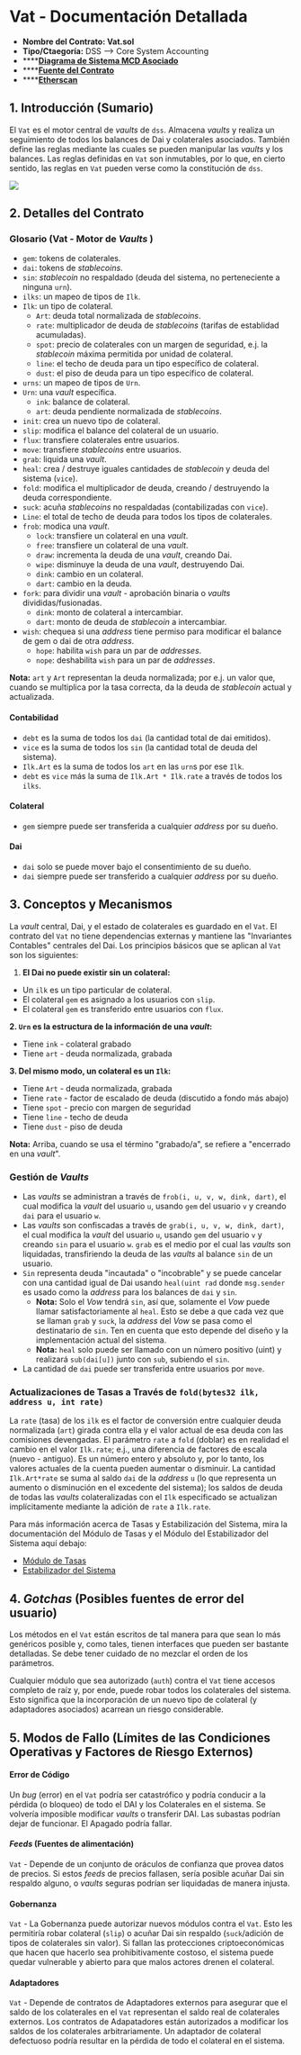 # Vat - Documentación Detallada

* **Nombre del Contrato: Vat.sol**
* **Tipo/Ctaegoría:** DSS —> Core System Accounting
* ****[**Diagrama de Sistema MCD Asociado**](https://github.com/makerdao/dss/wiki)
* ****[**Fuente del Contrato**](https://github.com/makerdao/dss/blob/master/src/vat.sol)
* ****[**Etherscan**](https://etherscan.io/address/0x35d1b3f3d7966a1dfe207aa4514c12a259a0492b)

## 1. Introducción (Sumario)

El `Vat` es el motor central de _vaults_ de `dss`. Almacena _vaults_ y realiza un seguimiento de todos los balances de Dai y colaterales asociados. También define las reglas mediante las cuales se pueden manipular las _vaults_ y los balances. Las reglas definidas en `Vat` son inmutables, por lo que, en cierto sentido, las reglas en `Vat` pueden verse como la constitución de `dss`.

![](https://i.imgur.com/ZgHuk9g.jpg)

## 2. Detalles del Contrato

### **Glosario (Vat -** Motor de _Vaults_ **)**

* `gem`: tokens de colaterales.
* `dai`: tokens de _stablecoins_.
* `sin`: _stablecoin_ no respaldado (deuda del sistema, no perteneciente a ninguna `urn`).
* `ilks`: un mapeo de tipos de `Ilk`.
* `Ilk`: un tipo de colateral.
  * `Art`: deuda total normalizada de _stablecoins_.
  * `rate`: multiplicador de deuda de _stablecoins_ (tarifas de establidad acumuladas).
  * `spot`: precio de colaterales con un margen de seguridad, e.j. la _stablecoin_ máxima permitida por unidad de colateral.
  * `line`: el techo de deuda para un tipo específico de colateral.
  * `dust`: el piso de deuda para un tipo específico de colateral.
* `urns`: un mapeo de tipos de `Urn`.
* `Urn`: una _vault_ específica.
  * `ink`: balance de colateral.
  * `art`: deuda pendiente normalizada de _stablecoins_.
* `init`: crea un nuevo tipo de colateral.
* `slip`: modifica el balance del colateral de un usuario.
* `flux`: transfiere colaterales entre usuarios.
* `move`: transfiere _stablecoins_ entre usuarios.
* `grab`: liquida una _vault_.
* `heal`: crea / destruye iguales cantidades de _stablecoin_ y deuda del sistema (`vice`).
* `fold`: modifica el multiplicador de deuda, creando / destruyendo la deuda correspondiente.
* `suck`: acuña _stablecoins_ no respaldadas (contabilizadas con `vice`).
* `Line`: el total de techo de deuda para todos los tipos de colaterales.
* `frob`: modica una _vault_.
  * `lock`: transfiere un colateral en una _vault_.
  * `free`: transfiere un colateral de una _vault_.
  * `draw`: incrementa la deuda de una _vault_, creando Dai.
  * `wipe`: disminuye la deuda de una _vault_, destruyendo Dai.
  * `dink`: cambio en un colateral.
  * `dart`: cambio en la deuda.
* `fork`: para dividir una _vault_ - aprobación binaria o _vaults_ divididas/fusionadas.
  * `dink`: monto de colateral a intercambiar.
  * `dart`: monto de deuda de _stablecoin_ a intercambiar.
* `wish`: chequea si una _address_ tiene permiso para modificar el balance de gem o dai de otra _address_.
  * `hope`: habilita `wish` para un par de _addresses_.
  * `nope`: deshabilita `wish` para un par de _addresses_.

**Nota:** `art` y `Art` representan la deuda normalizada; por e.j. un valor que, cuando se multiplica por la tasa correcta, da la deuda de _stablecoin_ actual y actualizada.

#### **Contabilidad**

* `debt` es la suma de todos los `dai` (la cantidad total de dai emitidos).
* `vice` es la suma de todos los `sin` (la cantidad total de deuda del sistema).
* `Ilk.Art` es la suma de todos los `art` en las `urn`s por ese `Ilk`.
* `debt` es `vice` más la suma de `Ilk.Art * Ilk.rate` a través de todos los `ilks`.

#### **Colateral**

* `gem` siempre puede ser transferida a cualquier _address_ por su dueño.

#### **Dai**

* `dai` solo se puede mover bajo el consentimiento de su dueño.
* `dai` siempre puede ser transferido a cualquier _address_ por su dueño.

## 3. Conceptos y Mecanismos

La _vault_ central, Dai, y el estado de colaterales es guardado en el `Vat`. El contrato del `Vat` no tiene dependencias externas y mantiene las "Invariantes Contables" centrales del Dai. Los principios básicos que se aplican al `Vat` son los siguientes:

1. **El Dai no puede existir sin un colateral:**

* Un `ilk` es un tipo particular de colateral.
* El colateral `gem` es asignado a los usuarios con `slip`.
* El colateral `gem` es transferido entre usuarios con `flux`.

**2. `Urn` es la estructura de la información de una _vault_:**

* Tiene `ink` - colateral grabado
* Tiene `art` - deuda normalizada, grabada

**3. Del mismo modo, un colateral es un `Ilk`:**

* Tiene `Art` - deuda normalizada, grabada
* Tiene `rate` - factor de escalado de deuda (discutido a fondo más abajo)
* Tiene `spot` - precio con margen de seguridad
* Tiene `line` - techo de deuda
* Tiene `dust` - piso de deuda

**Nota:** Arriba, cuando se usa el término "grabado/a", se refiere a "encerrado en una _vault_".

### Gestión de _Vaults_

* Las _vaults_ se administran a través de `frob(i, u, v, w, dink, dart)`, el cual modifica la _vault_ del usuario `u`, usando `gem` del usuario `v` y creando `dai` para el usuario `w`.
*  Las _vaults_ son confiscadas a través de `grab(i, u, v, w, dink, dart)`, el cual modifica la _vault_ del usuario `u`, usando `gem` del usuario `v` y creando `sin` para el usuario `w`. `grab` es el medio por el cual las _vaults_ son liquidadas, transfiriendo la deuda de las _vaults_ al balance `sin` de un usuario.
* `Sin` representa deuda "incautada" o "incobrable" y se puede cancelar con una cantidad igual de Dai usando `heal(uint rad` donde `msg.sender` es usado como la  _address_ para los balances de `dai` y `sin`.
  * **Nota:** Solo el _Vow_ tendrá `sin`, así que, solamente el _Vow_ puede llamar satisfactoriamente al `heal`. Esto se debe a que cada vez que se llaman `grab` y `suck`, la _address_ del _Vow_ se pasa como el destinatario de `sin`. Ten en cuenta que esto depende del diseño y la implementación actual del sistema.
  * **Nota:**  `heal` solo puede ser llamado con un número positivo (uint) y realizará `sub(dai[u])` junto con `sub`, subiendo el `sin`.
* La cantidad de `dai` puede ser transferida entre usuarios por `move`.

### **Actualizaciones de Tasas a Través de `fold(bytes32 ilk, address u, int rate)`**

La `rate` (tasa) de los `ilk` es el factor de conversión entre cualquier deuda normalizada (`art`) girada contra ella y el valor actual de esa deuda con las comisiones devengadas. El parámetro `rate` a `fold` (doblar) es en realidad el cambio en el valor `Ilk.rate`; e.j., una diferencia de factores de escala (nuevo - antiguo). Es un número entero y absoluto y, por lo tanto, los valores actuales de la cuenta pueden aumentar o disminuir. La cantidad `Ilk.Art*rate` se suma al saldo `dai` de la _address_ `u` (lo que representa un aumento o disminución en el excedente del sistema); los saldos de deuda de todas las _vaults_ colateralizadas con el `Ilk` especificado se actualizan implícitamente mediante la adición de `rate` a `Ilk.rate`.

Para más información acerca de Tasas y Estabilización del Sistema, mira la documentación del Módulo de Tasas y el Módulo del Estabilizador del Sistema aquí debajo:

* [Módulo de Tasas](https://docs.makerdao.com/smart-contract-modules/rates-module-esp)
* [Estabilizador del Sistema](https://docs.makerdao.com/smart-contract-modules/system-stabilizer-module-esp)

## 4. _Gotchas_ (Posibles fuentes de error del usuario)

Los métodos en el `Vat` están escritos de tal manera para que sean lo más genéricos posible y, como tales, tienen interfaces que pueden ser bastante detalladas. Se debe tener cuidado de no mezclar el orden de los parámetros.

Cualquier módulo que sea autorizado (`auth`) contra el `Vat` tiene accesos completo de raíz y, por ende, puede robar todos los colaterales del sistema. Esto significa que la incorporación de un nuevo tipo de colateral (y adaptadores asociados) acarrean un riesgo considerable.

## 5. Modos de Fallo (Límites de las Condiciones Operativas y Factores de Riesgo Externos)

#### Error de Código

Un _bug_ (error) en el `Vat` podría ser catastrófico y podría conducir a la pérdida (o bloqueo) de todo el DAI y los Colaterales en el sistema. Se volvería imposible modificar _vaults_ o transferir DAI. Las subastas podrían dejar de funcionar. El Apagado podría fallar.

#### _Feeds_ (Fuentes de alimentación)

`Vat` - Depende de un conjunto de oráculos de confianza que provea datos de precios. Si estos _feeds_ de precios fallasen, sería posible acuñar Dai sin respaldo alguno, o _vaults_ seguras podrían ser liquidadas de manera injusta.

#### Gobernanza

`Vat` - La Gobernanza puede autorizar nuevos módulos contra el `Vat`. Esto les permitiría robar colateral (`slip`) o acuñar Dai sin respaldo (`suck`/adición de tipos de colaterales sin valor). Si fallan las protecciones criptoeconómicas que hacen que hacerlo sea prohibitivamente costoso, el sistema puede quedar vulnerable y abierto para que malos actores drenen el colateral.

#### Adaptadores

`Vat` - Depende de contratos de Adaptadores externos para asegurar que el saldo de los colaterales en el `Vat` representan el saldo real de colaterales externos. Los contratos de Adapatadores están autorizados a modificar los saldos de los colaterales arbitrariamente. Un adaptador de colateral defectuoso podría resultar en la pérdida de todo el colateral en el sistema.